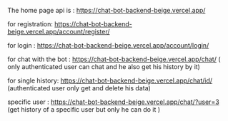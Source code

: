 

The home page api is :
 https://chat-bot-backend-beige.vercel.app/

for registration:
https://chat-bot-backend-beige.vercel.app/account/register/

for login :
https://chat-bot-backend-beige.vercel.app/account/login/

for chat with the bot :
 https://chat-bot-backend-beige.vercel.app/chat/  ( only authenticated user can chat and he also get his history by it)


 for single history:
          https://chat-bot-backend-beige.vercel.app/chat/id/ (authenticated user only get and delete his data)


specific user :
 https://chat-bot-backend-beige.vercel.app/chat/?user=3   (get history of a specific user but only he can do it )
